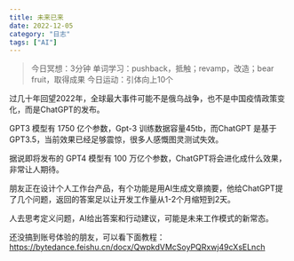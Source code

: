 ```yaml
---
title: 未来已来
date: 2022-12-05
category: "日志"
tags: ["AI"]
---
```


> 今日冥想：3分钟
> 单词学习：pushback，抵触；revamp，改造；bear fruit，取得成果
> 今日运动：引体向上10个

过几十年回望2022年，全球最大事件可能不是俄乌战争，也不是中国疫情政策变化，而是ChatGPT的发布。

GPT3 模型有 1750 亿个参数，Gpt-3 训练数据容量45tb，而ChatGPT 是基于 GPT3.5，当前效果已经足够震惊，很多人感慨图灵测试失效。

据说即将发布的 GPT4 模型有 100 万亿个参数，ChatGPT将会进化成什么效果，非常让人期待。

朋友正在设计个人工作台产品，有个功能是用AI生成文章摘要，他给ChatGPT提了几个问题，返回的答案足以让开发工作量从1-2个月缩短到2天。

人去思考定义问题，AI给出答案和行动建议，可能是未来工作模式的新常态。

还没搞到账号体验的朋友，可以看下面教程：
https://bytedance.feishu.cn/docx/QwpkdVMcSoyPQRxwj49cXsELnch




